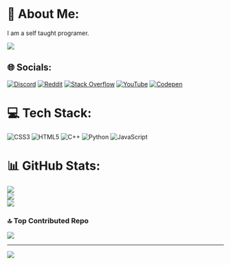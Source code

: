 # 💫 About Me:
I am a self taught programer.

![](https://komarev.com/ghpvc/?username=Zeakify)


## 🌐 Socials:
[![Discord](https://img.shields.io/badge/Discord-%237289DA.svg?logo=discord&logoColor=white)](https://discord.gg/https://discord.gg/UuUPCDaUdu) [![Reddit](https://img.shields.io/badge/Reddit-%23FF4500.svg?logo=Reddit&logoColor=white)](https://reddit.com/user/Zeakify) [![Stack Overflow](https://img.shields.io/badge/-Stackoverflow-FE7A16?logo=stack-overflow&logoColor=white)](https://stackoverflow.com/users/Zeakify) [![YouTube](https://img.shields.io/badge/YouTube-%23FF0000.svg?logo=YouTube&logoColor=white)](https://youtube.com/@Zeakify) [![Codepen](https://img.shields.io/badge/Codepen-000000?style=for-the-badge&logo=codepen&logoColor=white)](https://codepen.io/Zeakify) 

# 💻 Tech Stack:
![CSS3](https://img.shields.io/badge/css3-%231572B6.svg?style=for-the-badge&logo=css3&logoColor=white) ![HTML5](https://img.shields.io/badge/html5-%23E34F26.svg?style=for-the-badge&logo=html5&logoColor=white) ![C++](https://img.shields.io/badge/c++-%2300599C.svg?style=for-the-badge&logo=c%2B%2B&logoColor=white) ![Python](https://img.shields.io/badge/python-3670A0?style=for-the-badge&logo=python&logoColor=ffdd54) ![JavaScript](https://img.shields.io/badge/javascript-%23323330.svg?style=for-the-badge&logo=javascript&logoColor=%23F7DF1E)
# 📊 GitHub Stats:
![](https://github-readme-stats.vercel.app/api?username=Zeakify&theme=midnight-purple&hide_border=true&include_all_commits=false&count_private=false)<br/>
![](https://github-readme-streak-stats.herokuapp.com/?user=Zeakify&theme=midnight-purple&hide_border=true)<br/>
![](https://github-readme-stats.vercel.app/api/top-langs/?username=Zeakify&theme=midnight-purple&hide_border=true&include_all_commits=false&count_private=false&layout=compact)

### 🔝 Top Contributed Repo
![](https://github-contributor-stats.vercel.app/api?username=Zeakify&limit=5&theme=dark&combine_all_yearly_contributions=true)

---
[![](https://visitcount.itsvg.in/api?id=Zeakify&icon=0&color=6)](https://visitcount.itsvg.in)

<!-- Proudly created with GPRM ( https://gprm.itsvg.in ) -->
